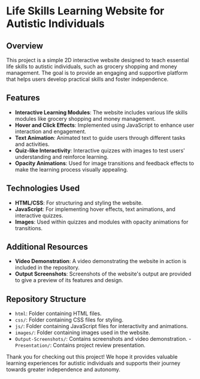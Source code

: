 # Life Skills Learning Website for Autistic Individuals

## Overview

This project is a simple 2D interactive website designed to teach essential life skills to autistic individuals, such as grocery shopping and money management. The goal is to provide an engaging and supportive platform that helps users develop practical skills and foster independence.

## Features

- **Interactive Learning Modules**: The website includes various life skills modules like grocery shopping and money management.
- **Hover and Click Effects**: Implemented using JavaScript to enhance user interaction and engagement.
- **Text Animation**: Animated text to guide users through different tasks and activities.
- **Quiz-like Interactivity**: Interactive quizzes with images to test users' understanding and reinforce learning.
- **Opacity Animations**: Used for image transitions and feedback effects to make the learning process visually appealing.

## Technologies Used

- **HTML/CSS**: For structuring and styling the website.
- **JavaScript**: For implementing hover effects, text animations, and interactive quizzes.
- **Images**: Used within quizzes and modules with opacity animations for transitions.

## Additional Resources

- **Video Demonstration**: A video demonstrating the website in action is included in the repository.
- **Output Screenshots**: Screenshots of the website's output are provided to give a preview of its features and design.

## Repository Structure

- `html`: Folder containing HTML files.
- `css/`: Folder containing CSS files for styling.
- `js/`: Folder containing JavaScript files for interactivity and animations.
- `images/`: Folder containing images used in the website.
- `Output-Screenshots/`: Contains screenshots and video demonstration.
-`Presentation/`: Contains project review presentation.


Thank you for checking out this project! We hope it provides valuable learning experiences for autistic individuals and supports their journey towards greater independence and autonomy.
